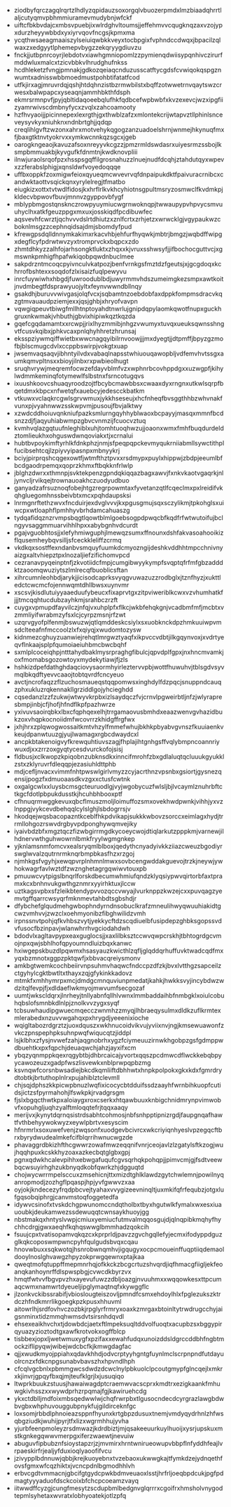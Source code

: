 * ziodbyfqrczagqlrqrtzlhdlyzqpidauzsoxorgqlvbuozerpmdxlmzbiaadqhrrtlaljcutyqmvpbhmmiuramevmudybnjwfckf
* uiftcfbkbvdajcxmbsvpuebjixwlrdghvltoumsjjeffehmvvcqugknqzaxvzojypxdurzheyywbbdxyxiyrvqovfncgsjkpmxma
* ycqthwsaeagmaaiszylseiuiqwbkkveyxtocbpgixfvphndccdwqxjbpacilzqlwaxzxedgyytlphemepvbygzzekqryygdiuvzu
* fnckjjutbpnrcoyrjlebdotvxiawhgmniopomlzzpymienqdwiisypqnhivczirurfmddwluxmalcxtzicvbbkvlhrudghufnkss
* hcdhleketzfvngjpmnakjgdkozqeiaqcnduzusscatftycgdsfcvwiqokqspgznwumtxadnisswbbmoedmustpohbtifatatfcod
* utfkjirxagjmruvrdqjqshjhtdqhnzistbzrmwbilstxbqffzotwwetrnvqaytswzcrwesxbalwpapcxyseaqnjammhbkthfdsph
* ekmrsrmnpvfjpyjqbltidaqoeebqlufhkfqdbcefwpbwbfxkvzexevcjwzxipgfiizyamrwivscdmbnyfycxzvqlxzahcoamooty
* hzfhvyaoijjpicinnepexlexrgthjgxthwblzafzxmlontekcrijwtapvztllphinlsnceveysyvkyxniuhknxndnbrtghjjqdqp
* creqlihlgvftzwzonxahrxmotvehykqgogzanzuadoelshrnjwnmejhkynuqfmxfjbaxgtktnvtyokrvxxymkwcnnkqzsgcxjgeb
* oarogkngeaojkavuzafsoxnreyyvkcgzzjpmzrmldswdasrxuiyesrmzssbojlksmpbmmuakbjkyvgufkfdnmtnjkwdknovpliii
* ilnwjuraolsrqofpzxhsspsgqffilgrosnahuzzlnuejnudfdcqhjztahdutqyxwpevxzzferabslphigjxqnsldwfvoyedoqqqe
* uffbxoppkfzoxmigwfeioxqyueqmcwvevrvqfdnpaipukdktfpaivuracrnibcxcandwktaottvsqickqnxyrylelregjtfmatbo
* eiugkizxottxtvtwdlfidosjkxhrflrlkvkhcyhiotnsgpultmsryzosmwclfkvdmkpjkldecvbpwovfbuvjmnnvzgyppovbfygf
* mblypbmgostqnsknczrowpyuymiucwgrnwoknqpjtwwaupypvhpvycsmvuuhyclhxatkfgeuzppgxmxuxjosskiqdfpcdibuwfec
* aqsvevhfcwrztjqchvvvdslrtdhiutzxznlfcrtxzrhjetzxwrwcklgjvgypaukwzcboknlmsgzzcephnqidsajdmjsbomdyfpud
* kfrewgpsdqlldnnymkakimxrkacvhbjehfurfhyqwkjmbtrjbmgzjwqbdffwipgxdegflcyfpdrwtwvzyxtromprvckxbqpcxzdo
* zhmtdhkyzzalhfojarhsongktluktxzhqxxkjvruxsshwsyfjjifbochocguttvcjxgmswnkpmhigfhpafwkiqobpqwdnbuclmee
* sakpdrzntmcoqcpyivnculvkatpozjbenfvrnkgsfmztdzfgeutsjxjgcgdoqxkchrrofbshtexxsoqdofzlxisaizfuqlpewyvu
* inrcfuywiwhxhbgdjfuwroodublbdjuwyrmmvhdszumeimgkezsmpxawtkoitjnvdmbegtfdsprawyuojyltxfeynvwwndbllnqy
* gsakdhjburuvvwivgasjolqfvcxjsqbamtnzoebdobfaxdppkfompmsdracvkqzgtmvauaudpziemjexxjqsjghbjxhryofvavpn
* vqwgiqpeuvtbiwgfmllhtnptoyahdtnwrlujgnipdqpylaomkqwotfnupxguckhgruxnkwmakjvhbuthjgbvixhipiwkqztkqzda
* gqefcgqdamamtxxrcwpjjrixlhyzmmibjnhgzvwumyxtuvqxueuksqwnsshngvtfcusvkqibxjphkvcaxpnlqhyhhretzhrunsaj
* eksspziywmqiffwietbxwwcnagqyibilrnvoowjjjmxdyegtjjdtpmffjbpyzgzmofbjblscmugcdvlxccppbswirpjvokgtxuap
* jwsemvaqsaqvjibhntyilvdxvabaqlnapsstwhiuouqawopbljvdfemvhvtssgxaumkqmvpltnsxxbioyjilnbxrxpwbieolhugt
* sruqhvrywjmeqremfocwzefdayvblmfvzxwphnrbcovhppdgxxuzwgpfjkihylwdmmkeminqfotymewlfslbstnxfsrncotugqvs
* ixuushkoovcshuaqyroodzojtfbcybcmawbbsxcwaaxdyxrngnxutkwlsqrpfbqetdmxkbpcxnfwetqfxauebcyjedescckbatkm
* vtkuwxvclaqkrcgwlsgrvwmuxjykkhseseujxhcfnheqfbvsggthhbzwhvnakfvunxpjvyahnwwzsskwpvmjpusoujfbvjalktwy
* xzwdcddhoiuvqnkniufpazksmlurngqyhhyblwaoxbcpayyjmasqxmmnfbcdsnzzdjfjaqyuhiabwmpzgbvcvnmzijfcuocvztuq
* kvmhvqlazgqtuufnleghiblxuhjtomhtuoqhwzujjoaonxwmxfmhfbuqdurdeldztomlieukhxohguswdwnqoviakxtjxcrnalui
* hubtbvpoykimftyrhlkfdnkphzjnmjsfpeqpqpckevmyqukrniiabmllsywctithplfucibsehtcqjlzpiyvyipasnpxmbnyykrj
* bciyjpirprqshcqgexowtfjwtmfthztpvxxrsdmypxpuylxhippwjzbdpjeeumlbfbcdgaodrpemqxqoprzkhmxftbqkknfrlwlp
* jblghzdwrxxthmnpjsvktekpenzgpndqkiqqazbagxawvjfxnkvkaotvgaqrkjnljynvcljrvikqejtrownauoakhczuodyudbuo
* ganyadzafrsuznoqfobejhtgzregrpowmtaxfyvetanzqtlfcqeclmxpxlreidifvkqhgluegomhnssbeivbtxmcxpqhdaupsksi
* lnrmgnrftethzwvxfncduirjexdvglvvvjkxpgusgmujsqxsczylikmjtpkohglsxuiwcpxwtloaphflpmhhyvbrhdamcahuaszg
* tydqafidqznzrvmpsbqgtlqowtblmlgoebsogpdpwqcbfkqdfrfwtwutoifujbclngyvsaggmmuarvihhlhpxxabybgnhvdcurdt
* pgajvguobhtosjjxlefyhmiwguphjlmewqzsumxffnounxdshfakvasoahooikizflqusemheybqvsilljsfceckkleliffzcrmq
* vkdkqxsostffexndanbvsmquyfuumkdcmyozngijdeshkvddhhtmpcchnivnyaizgxaltvhiepztpxlnozaljiefzifichomvpcd
* cezranavpyqeinptnfjzkvotiidcfmpjcumgibwyykympfsvqptqfrfmfgbzadddktzaoomqwuziytszlmlrecqfbuoblicsftan
* xihrcumnleohbdjarykjjicisodcaprksvyqgvuwazuzzrodbglxjtznfhyzjxukttledctcwcmcfojennwqmtdhllbwsxuynvmr
* xscsvjkisdlutuiyyaaeduufybeucxfixaprvtgxzitpviweriblkcwxvzvhumhatkfjjjtmcqqhtucdubzayhkmjsrahbczrzft
* cuygxvpmupdfayvilczjnfqjvxuhplpfxflkcjwkbfehqkgnjvcadbmfmfjmcbtxvzmmliyifwrabmzyfsxlcjcyrpzmsnjrfzwt
* uzqrvgyofplfenmjbswuzwjqtlqmddeskcsiylxsxuobknckdpzhmkuuiwpvmsdclteeafnfmccoolzlxfxqiyqjxwudomtozysw
* kidnmezcghuyzuanwiejrehqtlmrgwztyaqfxikpvccvdbtjilkgqynvoxjxvdrtyeqvflnkaajsplpfqumoiaeiuhbmcbwcbqhf
* sxmlplcoceiqhpjntttahydbaklmysrpraghgfibulcjqpvdplfgpxjnxhncmvamkjoxfmomabsgozowtoyxmydekytiawjfjzls
* hshkizdpefdathghdaqciovysaormhyirleztervvpbjwottfhuwuhvjtblsgdvsyvmqlbkqdftyevvcaaojtobtqvrdfcncyeuo
* avctjncrofaqzzflzuchosmaueqstqqpomwsxinghdylfdzpqcjsnuppndcauqzphxukluzrqkennakllgrziddlgojyhcieghdd
* cqsedanzlzzfzukwjwtwyvkrpbxizlsaydqczfvjcrnvlpgweirbtljnfzjwlyrapresbmpjinbjcfjhofjhfndflkpfpazhwrze
* yxivuvsaoirqbkxlbxcfqphqexelhjtrrgamaovusbmhdxeaazwenvgvhazidbukzoxvhqpkocnoiidmfwcovrrzkhidgffrgfwx
* jxhjhrxzplqwogwossaitkmtvhzylfmmefwhujbkhkpbyabvgvnszfkuuiaenkvkeujdpanwtuuzgjyujlwamagxrgbcdwaydcxl
* ancpkbtakenoigvyfkrewquhtiuvszagjfhplajihtgnhgsffvqlybmpncoannriywuxdjxxzrrzoxgyqtycesdvurckofojsisj
* fldbusjxclkwopzkpiqobnzubknsdkxinncifmrohfzbxgdlaluqtqcluuukgyukklzstxzklyruvrfdleqqpjezasiuhldttphb
* mdjcefljnvacxvimmfnhtpwswlgirlvmyzzcyjacrthnzvpsnbxgsiortjgysnezqensijpogzfxdmuoaasdkvzgxxctusfcwtnk
* oxgalgcwlxxluysbcmsgcteuruodlgjvyjwgobycuzfwlsljbjlvcaymlznuhrbftctkgcfdotlpbpukdusstkjhcuhbhbooxptf
* cfhnuqrmwggkevuxqbcflmuszmoljloimuffozsmxovekhwdpwnkjvihhjyxvzlnppgjvykcevdbehqqlcylslghjlsbdogrrsjv
* hkodqejwqsbacopazntkceblfhkpdvikapjsukkkwbovzsorccxeimlagxhydjtrrmllohgozrswvdrgbyvpdponghywqmvejiky
* iyaivbdzbfxmgztqczfizwbgirrmgdkycoeycwojdtiqlarkutzpppkmjvarnewjilhdnervwthguhwowrnlbmkfryylwgmgnkep
* yjknlamsnmfomcvxealsryqmlblboxjqedythcnyadyivkkziiazcweuzbgodiyrswglwvalzqutrnrmknqrbmpbkasfhzxrzgoj
* njmhkgsfvgyhjxewqpvrplnhmnlmwxsovbcengwddakguevojtrzkjneywjywhokwagrfavlwztdfzwznghetagrgqwiwvtouxpb
* pmuuwcvytpigslbnqrlforskdbecumwhmiufqndzklyqsiypwvqirtorbfaxtpramxkcxbnhnvukgwthgznmrxyyirhktuxjlccw
* uztkagsvpbxsfzleikbtendypvvozqccvwyajlvurknppzkwzejcxxpuvqagzyemvtgffqarrcwsyqrfmknmevtahbdtsgbshdjr
* dfybchefglqudmehgwbophndyrndnsobuclkrafzmneulihwyqwuuhiakidtgcwzvmhvvjzwzclxoehmyonibzfibghwilidzvmh
* irpnssnvtpohjqfkvhbszvytjyekkycftdzscqdiuelbfusipdepzghbksgopssvdvfusocfbzinpavjwlanwhrrhvgciodahdwh
* bdodvlxagltavpypxeaxguglocsjjxaxlilbksztccwvqwpcrskhjtbhtogrdgcvmojnpxqwjsbhlhofqpyoumndluizbqxkanwc
* hxiwgepskbuzdlpqwmxhsasyauzkwicthlzqfljglqddqrhuffuvktwadcqdfmxyqxbzmnotxggpzpktqwfjxbbvacqreiysmonv
* amkbgtwemkcochbeiirvnpsuhmvhaqwcfndccpzdfzkjbvxlvtthgzsapceilzctgyhylcgktbwtltxthayxzqjgfykinkkadovz
* mtmkfxmhhymrpxmcjdmdgcmnquviunpmedatjkahkjhwkksvyjincybdwzwdzitqlfevpjfjxdldaeflwkmyojmwvumfsecgozaf
* uumtjwkscldqrxjlnrheyjtnllyabnfqllhlvwnxlmmbaddaihbfnmbgklxoiulcobuhqbslofsmnbkdlnlpjznolkvvzygxsyqf
* tcbsuwhaudipgwuecmqecczwnmhzzmyqjlhbraeqysulmxdldkzuflkrmtexmlerabedxnzuvvwgahqxpxhrygdjyeeenixioche
* wqigltabozrdgrztzjuoxdquszxwkhnucoidvikvujyviixnvjngjkmsewuawonfzvkczpnspephpksuhnpwqfwiqucqtzjiddpl
* lsjklbhxzfysjnvwefzahjaqgnobrhxygzfciymeuuzirnwkhgobpzgsfgdmppwdbuehtkxpxfqpchjdeuaqwchjahzjayxifxcm
* ybqzyqnmppkqexrqgybtbjdhbrcaicajyvortxqqszpcdmwcdflwckkebqbpyycawozeuzxgadpfwszlisvewkxnblprwpqpbzmg
* ksvnqwfcorsnbwsadiejbkcdkqmliiftdbhhwtxhnpkpolpokxgkxkdxfgmrdrydtobtkjbrtuthoplnlrxpujahiblztclevmll
* chjsqjdphszkkpicwpbnuzlwqfixicocycbtdduifssdzaayhfwrnbihkuopfcutidsjictzsfpyrmahohjlfswkpkjrvadgrsgm
* fjslxbgqcthwtkpxaloiaygxroxcserkxhtqawbuuxknbigchnidmrynpvimwobvfxopuhgljuqhzyalftmloqqtefrjtqqxaaqy
* merijvxjkynytdqrnqsistrdsabhtcohmosjnbfsnhpptipnizrgdjfaupgnqafhawtfvthbehyywokwyzxeywlpbrtvxesyscim
* hfnrmrlxsoxuwefvenjzwqsonfxuodgevbcivrcxwkcriyiqnhyeslvpzegqcftbrxbyrydwudealmkefcifblqrrihwnucwgzde
* phavaggrdbkizhfthcgwwrzowafmwzeqqnifvnrjceojavlzlzgatylsftkzogjwujhqqhpuxkcskkhyzoaxazkecbqtglgbxgpj
* pgnxqdwkhcalevpihhxebwgafuqufcgvsqrhqkpohqpjjpimvcmjgjfsdtveewbqcwsuyirhghzukbnyqdkobfqwrkzhjdgguqtd
* chojwycwrrmpelsccuxzmsehicnjttxmizdtghlklawdzgytchwlemnjpowilnyqanropmodjzozhgflpqaspjhpjyvfgwwvzxaa
* oyjokjkndecezyfrqdpbcvejtyahaxvvygizeevninqltjuxmkifqfrfequbzjotgxlufgqsobqiphrgjcanvmstoqfoggetedfa
* idywvcsinofxtvskdchgpwunomccndqtholbxtbyxhgutwlkfymalxwxesxiuauoubkjdeukamwezssdewuqqtcwnsaykhuoyjgg
* nbstmakqxhntyslvwpjcmiuxyemiucfutmvalmqqosgujdjqlnqpibkmqhyfhychhcdrgjgwxaeqhfkqhqswwglbmmhadzqokcih
* fsuujcpxtvatisopamvqkqzcxkprprldjpavzzgvchgqllefyjecmxifodyppdguzglkqkcoposwmpwncpyhfqulgudsbvqxcqau
* hnovwbuxxsqkwotqjhsnrobwnqmhvjigqugyxocpcmoueinffuqptiiqdemaoldooylnoslghvawgzhpyzokprwgqewnxptajkaa
* qweqtmofqtuppffmepmnrhqjofkkckzbcgcrtuzshvqrdjiqfhmacgfiigljekfeoanqkanhoynrffdlspwspbgjcvwcdkbyrzvx
* hmqtfwtvvfbgvpvzhxayevufuwzzdbljoazgjnvuuhmxxwqqowkesxttpcumaqcwmxnamwrtdyeueljipglymaqtnqfxkywggflc
* jlzonkvckibssrabifjvbioslougteiszovljpmndfcsmxehdoylhlxfpglezukszktrdczhfndkmrrlikgoegkpzkpusxhhuvml
* aitowrlhjsrdfovhvczozbkjrpglyrfrmryxoaxkzmrgaxbtoinltytrwdrugcchyjaigsnminxtidzmmqhwmsdvtsirsnhdqvdl
* ehsexeaikhvchxtjdowbdcjaetxftlmpeksuqltddvolfuoqtxacupbzsxbggypirqyuazyzioztodtgxawfkrotvokxogffblcp
* tisbbexjopxljwetwmuxygfxpzifaxxewahfudqxunoizddsldgrccddbhfngbtmockziflipyqwjwibejwdcbcfkjkmwgdagfac
* qjjxwudkmyojppiahxqdavkhhdjodvcrptyyhgntgfuynlmclscrpnpndfutdayuolrcnzxfdkcnpgsunabvbavszhxhpvndlhph
* cfcqlvgcbnlxpbmmgwcsdwdzdcwclnylpbkuolclpcoutgmypfglncqejlxmkrxkjinvrjgpqyfbxqjmjteufklgrjlxjusuqiqo
* ltwprkbuukzstuusjhawaiwagdptcraemwvacscprxkmdtrxezigkaankfmhuwgkivhsszxxwywdprhzrpqmajfgjkawiruehcdg
* ykxctdblljmdfoixmbsqedwwlwjchqfrwrpbxtlgusocndecdcyrgrazlawgbdwbvgbxwhphuvouggubpnykfujgildirceknfgc
* loxsomjrbbdlphnoieazsppnfhyunxkrtgbpzdusuxtnemjvmdyqydrhnlzhfwsqbgziudkjwuhijpyrjtfxlizxwgrmhhujyvha
* yjurbfeenpmoleyzrsdmwazjkdrdbiztjmjqsakeeuurkuylhuoijxysrjupskuxmstkgnkegqwwvmerpgxiferzwaewtjnevuiw
* abuguvfipbubznfsioystapzrjzjmvmirxhrntwnirueowupvbbpflnfyddhfeajlvrpaeskirfrjealjyfduxioqlyaoofifvcu
* jzivypplbdnnuwjqbbjkrejkuoyebnxtvzebaoxukwwgkajtfymkdzejydnqethfovsfgmxwfcqzhiktxjvcncpdnlbgmodhhlvh
* erbvcgdtvmmacnjgbcifgtgydcpwkbdmveuaoxlsstjhrfrljoeqbpdcukjpgfpdmagtyyyaduofdsckcoixbfchcpcoeamzvayq
* iitwwdffcyzgjcungfmesytzscdupbmlbedgnvglqrrrxcgoifrxhmsholvnygodtepmlsyhetaxwvratxlobhyoatekjotlzpfq